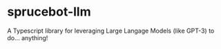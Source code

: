 # sprucebot-llm
A Typescript library for leveraging Large Langage Models (like GPT-3) to do... anything!